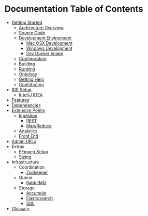 # Documentation Table of Contents

* [Getting Started](getting-started/index.md)
    * [Architecture Overview](getting-started/architecture-overview.md)
    * [Source Code](getting-started/source-code.md)
    * [Development Environment](getting-started/development-environment.md)
        * [Mac OSX Development](getting-started/mac-osx-development.md)
        * [Windows Development](getting-started/windows-development.md)
        * [Dev Docker Image](getting-started/dev-docker-image.md)
    * [Configuration](getting-started/configuration.md)
    * [Building](getting-started/build.md)
    * [Running](getting-started/running.md)
    * [Ontology](getting-started/ontology.md)
    * [Getting Help](getting-started/help.md)
    * [Contributing](getting-started/contributing.md)
* [IDE Setup](ide-setup/index.md)
    * [IntelliJ IDEA](ide-setup/intellij.md)
* [Features](features.md)
* [Dependencies](dependencies.md)
* [Extension Points](extension-points/index.md)
    * [Ingestion](extension-points/ingestion/index.md)
        * [REST](extension-points/ingestion/rest.md)
        * [Map/Reduce](extension-points/ingestion/map-reduce.md)
    * [Analytics](extension-points/analytics.md)
    * [Front End](extension-points/front-end.md)
* [Admin URLs](admin-urls.md)
* Extras
    * [FFmpeg Setup](extras/ffmpeg-setup.md)
    * [Sizing](extras/sizing.md)
* Infrastructure
    * Coordination
        * [Zookeeper](infrastructure/coordination/zookeeper.md)
    * Queue
        * [RabbitMQ](infrastructure/queue/rabbitmq.md)
    * Storage
        * [Accumulo](infrastructure/storage/accumulo.md)
        * [Elasticsearch](infrastructure/storage/elasticsearch.md)
        * [SQL](infrastructure/storage/sql.md)
* [Glossary](GLOSSARY.md)
